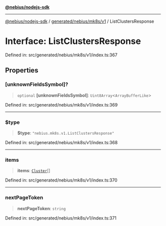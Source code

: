 [**@nebius/nodejs-sdk**](../../../../../README.md)

---

[@nebius/nodejs-sdk](../../../../../README.md) / [generated/nebius/mk8s/v1](../README.md) / ListClustersResponse

# Interface: ListClustersResponse

Defined in: src/generated/nebius/mk8s/v1/index.ts:367

## Properties

### \[unknownFieldsSymbol\]?

> `optional` **\[unknownFieldsSymbol\]**: `Uint8Array`\<`ArrayBufferLike`\>

Defined in: src/generated/nebius/mk8s/v1/index.ts:369

---

### $type

> **$type**: `"nebius.mk8s.v1.ListClustersResponse"`

Defined in: src/generated/nebius/mk8s/v1/index.ts:368

---

### items

> **items**: [`Cluster`](Cluster.md)[]

Defined in: src/generated/nebius/mk8s/v1/index.ts:370

---

### nextPageToken

> **nextPageToken**: `string`

Defined in: src/generated/nebius/mk8s/v1/index.ts:371
